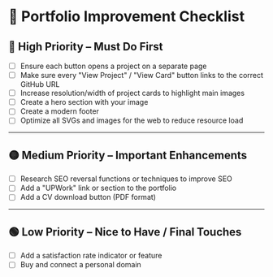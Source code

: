 # 📌 Portfolio Improvement Checklist

## 🔴 High Priority – Must Do First
- [ ] Ensure each button opens a project on a separate page
- [ ] Make sure every "View Project" / "View Card" button links to the correct GitHub URL
- [ ] Increase resolution/width of project cards to highlight main images
- [ ] Create a hero section with your image
- [ ] Create a modern footer
- [ ] Optimize all SVGs and images for the web to reduce resource load

---

## 🟡 Medium Priority – Important Enhancements
- [ ] Research SEO reversal functions or techniques to improve SEO
- [ ] Add a "UPWork" link or section to the portfolio
- [ ] Add a CV download button (PDF format)

---

## 🟢 Low Priority – Nice to Have / Final Touches
- [ ] Add a satisfaction rate indicator or feature
- [ ] Buy and connect a personal domain
